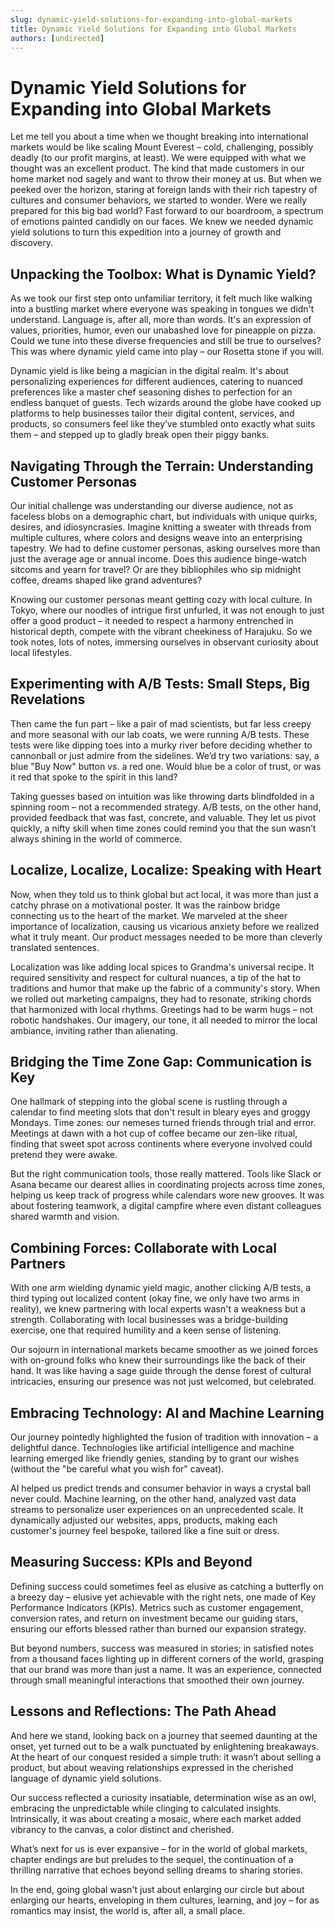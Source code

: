 ```yaml
---
slug: dynamic-yield-solutions-for-expanding-into-global-markets
title: Dynamic Yield Solutions for Expanding into Global Markets
authors: [undirected]
---
```



# Dynamic Yield Solutions for Expanding into Global Markets

Let me tell you about a time when we thought breaking into international markets would be like scaling Mount Everest – cold, challenging, possibly deadly (to our profit margins, at least). We were equipped with what we thought was an excellent product. The kind that made customers in our home market nod sagely and want to throw their money at us. But when we peeked over the horizon, staring at foreign lands with their rich tapestry of cultures and consumer behaviors, we started to wonder. Were we really prepared for this big bad world? Fast forward to our boardroom, a spectrum of emotions painted candidly on our faces. We knew we needed dynamic yield solutions to turn this expedition into a journey of growth and discovery.

## Unpacking the Toolbox: What is Dynamic Yield?

As we took our first step onto unfamiliar territory, it felt much like walking into a bustling market where everyone was speaking in tongues we didn't understand. Language is, after all, more than words. It's an expression of values, priorities, humor, even our unabashed love for pineapple on pizza. Could we tune into these diverse frequencies and still be true to ourselves? This was where dynamic yield came into play – our Rosetta stone if you will.

Dynamic yield is like being a magician in the digital realm. It's about personalizing experiences for different audiences, catering to nuanced preferences like a master chef seasoning dishes to perfection for an endless banquet of guests. Tech wizards around the globe have cooked up platforms to help businesses tailor their digital content, services, and products, so consumers feel like they’ve stumbled onto exactly what suits them – and stepped up to gladly break open their piggy banks.

## Navigating Through the Terrain: Understanding Customer Personas

Our initial challenge was understanding our diverse audience, not as faceless blobs on a demographic chart, but individuals with unique quirks, desires, and idiosyncrasies. Imagine knitting a sweater with threads from multiple cultures, where colors and designs weave into an enterprising tapestry. We had to define customer personas, asking ourselves more than just the average age or annual income. Does this audience binge-watch sitcoms and yearn for travel? Or are they bibliophiles who sip midnight coffee, dreams shaped like grand adventures?

Knowing our customer personas meant getting cozy with local culture. In Tokyo, where our noodles of intrigue first unfurled, it was not enough to just offer a good product – it needed to respect a harmony entrenched in historical depth, compete with the vibrant cheekiness of Harajuku. So we took notes, lots of notes, immersing ourselves in observant curiosity about local lifestyles.

## Experimenting with A/B Tests: Small Steps, Big Revelations

Then came the fun part – like a pair of mad scientists, but far less creepy and more seasonal with our lab coats, we were running A/B tests. These tests were like dipping toes into a murky river before deciding whether to cannonball or just admire from the sidelines. We’d try two variations: say, a blue "Buy Now" button vs. a red one. Would blue be a color of trust, or was it red that spoke to the spirit in this land?

Taking guesses based on intuition was like throwing darts blindfolded in a spinning room – not a recommended strategy. A/B tests, on the other hand, provided feedback that was fast, concrete, and valuable. They let us pivot quickly, a nifty skill when time zones could remind you that the sun wasn’t always shining in the world of commerce.

## Localize, Localize, Localize: Speaking with Heart

Now, when they told us to think global but act local, it was more than just a catchy phrase on a motivational poster. It was the rainbow bridge connecting us to the heart of the market. We marveled at the sheer importance of localization, causing us vicarious anxiety before we realized what it truly meant. Our product messages needed to be more than cleverly translated sentences.

Localization was like adding local spices to Grandma's universal recipe. It required sensitivity and respect for cultural nuances, a tip of the hat to traditions and humor that make up the fabric of a community's story. When we rolled out marketing campaigns, they had to resonate, striking chords that harmonized with local rhythms. Greetings had to be warm hugs – not robotic handshakes. Our imagery, our tone, it all needed to mirror the local ambiance, inviting rather than alienating.

## Bridging the Time Zone Gap: Communication is Key

One hallmark of stepping into the global scene is rustling through a calendar to find meeting slots that don't result in bleary eyes and groggy Mondays. Time zones: our nemeses turned friends through trial and error. Meetings at dawn with a hot cup of coffee became our zen-like ritual, finding that sweet spot across continents where everyone involved could pretend they were awake.

But the right communication tools, those really mattered. Tools like Slack or Asana became our dearest allies in coordinating projects across time zones, helping us keep track of progress while calendars wore new grooves. It was about fostering teamwork, a digital campfire where even distant colleagues shared warmth and vision.

## Combining Forces: Collaborate with Local Partners

With one arm wielding dynamic yield magic, another clicking A/B tests, a third typing out localized content (okay fine, we only have two arms in reality), we knew partnering with local experts wasn't a weakness but a strength. Collaborating with local businesses was a bridge-building exercise, one that required humility and a keen sense of listening.

Our sojourn in international markets became smoother as we joined forces with on-ground folks who knew their surroundings like the back of their hand. It was like having a sage guide through the dense forest of cultural intricacies, ensuring our presence was not just welcomed, but celebrated.

## Embracing Technology: AI and Machine Learning

Our journey pointedly highlighted the fusion of tradition with innovation – a delightful dance. Technologies like artificial intelligence and machine learning emerged like friendly genies, standing by to grant our wishes (without the "be careful what you wish for" caveat).

AI helped us predict trends and consumer behavior in ways a crystal ball never could. Machine learning, on the other hand, analyzed vast data streams to personalize user experiences on an unprecedented scale. It dynamically adjusted our websites, apps, products, making each customer's journey feel bespoke, tailored like a fine suit or dress.

## Measuring Success: KPIs and Beyond

Defining success could sometimes feel as elusive as catching a butterfly on a breezy day – elusive yet achievable with the right nets, one made of Key Performance Indicators (KPIs). Metrics such as customer engagement, conversion rates, and return on investment became our guiding stars, ensuring our efforts blessed rather than burned our expansion strategy.

But beyond numbers, success was measured in stories; in satisfied notes from a thousand faces lighting up in different corners of the world, grasping that our brand was more than just a name. It was an experience, connected through small meaningful interactions that smoothed their own journey.

## Lessons and Reflections: The Path Ahead

And here we stand, looking back on a journey that seemed daunting at the onset, yet turned out to be a walk punctuated by enlightening breakaways. At the heart of our conquest resided a simple truth: it wasn’t about selling a product, but about weaving relationships expressed in the cherished language of dynamic yield solutions.

Our success reflected a curiosity insatiable, determination wise as an owl, embracing the unpredictable while clinging to calculated insights. Intrinsically, it was about creating a mosaic, where each market added vibrancy to the canvas, a color distinct and cherished.

What’s next for us is ever expansive – for in the world of global markets, chapter endings are but preludes to the sequel, the continuation of a thrilling narrative that echoes beyond selling dreams to sharing stories.

In the end, going global wasn't just about enlarging our circle but about enlarging our hearts, enveloping in them cultures, learning, and joy – for as romantics may insist, the world is, after all, a small place.